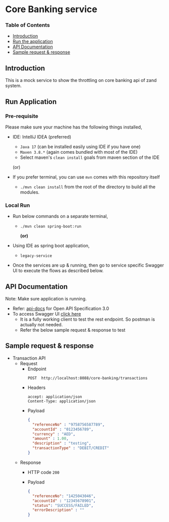# Core Banking service

### Table of Contents
- [Introduction](#introduction)
- [Run the application](#run-the-application)
- [API Documentation](#api-documentation)
- [Sample request & response](#sample-request--response)

## Introduction

This is a mock service to show the throttling on core banking api of zand system.

## Run Application

### Pre-requisite

Please make sure your machine has the following things installed,
- IDE: IntelliJ IDEA (preferred)
    - `Java 17` (can be installed easily using IDE if you have one)
    - `Maven 3.8.*` (again comes bundled with most of the IDE)
    - Select maven's `clean install` goals from maven section of the IDE

  (or)

- If you prefer terminal, you can use `mvn` comes with this repository itself
    - `./mvn clean install` from the root of the directory to build all the modules.

### Local Run
- Run below commands on a separate terminal,
    - `./mvn clean spring-boot:run`

      **(or)**

- Using IDE as spring boot application,
    - `legacy-service`

- Once the services are up & running, then go to service specific Swagger UI to execute the flows as
  described below.

## API Documentation
Note: Make sure application is running.
- Refer: [api-docs](http://localhost:8088/core-banking/v3/api-docs) for Open API Specification 3.0
- To access Swagger UI [click here](http://localhost:8088/core-banking/swagger-ui/index.html)
    - It is a fully working client to test the rest endpoint. So postman is actually not needed.
    - Refer the below sample request & response to test

## Sample request & response
- Transaction API
    - Request
        - Endpoint
          ```
          POST  http://localhost:8088/core-banking/transactions
          ```
        - Headers
          ```
          accept: application/json
          Content-Type: application/json
          ```
        - Payload
          ```json
          {
            "referenceNo" : "9758756587789",
            "accountId" : "0123456789",
            "currency" : "AED",
            "amount" : 1.00,
            "description" : "testing",
            "transactionType" : "DEBIT/CREDIT"
          }
           ```
    - Response
        - HTTP code  `200`

        - Payload
          ```json
          {
            "referenceNo": "1425043046",
            "accountId" : "12345678901",
            "status": "SUCCESS/FAILED",
            "errorDescription" : ""
          }
          ```
